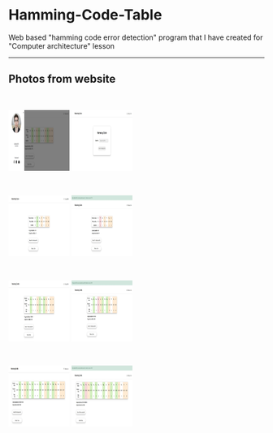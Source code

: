 # Hamming-Code-Table
Web based "hamming code error detection" program that I have created for "Computer architecture" lesson

<hr>

## Photos from website

<br>

<p float="left">
  <img src="https://github.com/ErdalNayir/Hamming-Code-Table/blob/main/photos/aboutMe.JPG" width="120" height="120" />
  <img src="https://github.com/ErdalNayir/Hamming-Code-Table/blob/main/photos/mainScreen.JPG" width="120" height="120"/> 
</p>
</br>
<p float="left">
  <img src="https://github.com/ErdalNayir/Hamming-Code-Table/blob/main/photos/hmmgCdsml.JPG" width="120" height="120"/>
  <img src="https://github.com/ErdalNayir/Hamming-Code-Table/blob/main/photos/hmmgCdsmldetected.JPG" width="120" height="120"/> 
</p>
</br>
<p float="left">
  <img src="https://github.com/ErdalNayir/Hamming-Code-Table/blob/main/photos/hmmngCd4.JPG" width="120" height="120"/>
  <img src="https://github.com/ErdalNayir/Hamming-Code-Table/blob/main/photos/hmmgCd4detected.JPG" width="120" height="120"/> 
</p>
</br>
<p float="left">
  <img src="https://github.com/ErdalNayir/Hamming-Code-Table/blob/main/photos/hmmngCd5.JPG" width="120" height="120"/>
  <img src="https://github.com/ErdalNayir/Hamming-Code-Table/blob/main/photos/hmmngCd5detected.JPG" width="120" height="120"/> 
</p>
